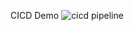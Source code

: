 CICD Demo 
![cicd pipeline](https://github.com/user-attachments/assets/6154ba83-b94b-4771-95e5-ed06c8ba8084)
